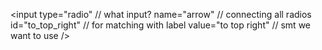 <input
type="radio" // what input?
name="arrow" // connecting all radios
id="to_top_right" // for matching with label
value="to top right" // smt we want to use
/>
